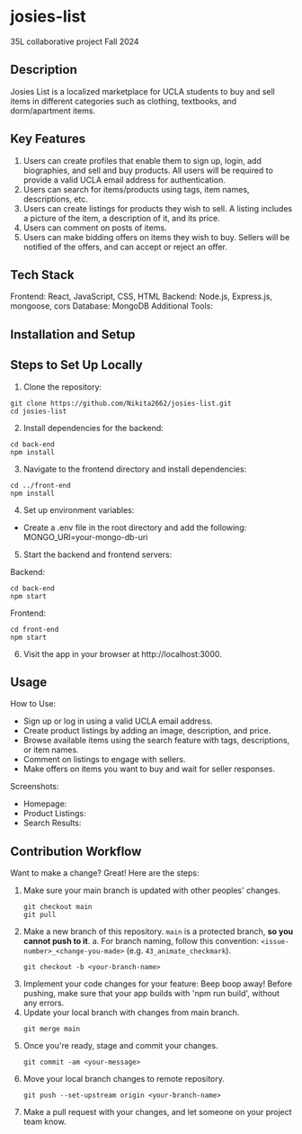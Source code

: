 # josies-list
35L collaborative project Fall 2024

## Description
Josies List is a localized marketplace for UCLA students to buy and sell items in 
different categories such as clothing, textbooks, and dorm/apartment items.

## Key Features
1. Users can create profiles that enable them to sign up, login, add biographies,
and sell and buy products. All users will be required to provide a valid UCLA
email address for authentication.
2. Users can search for items/products using tags, item names, descriptions, etc.
3. Users can create listings for products they wish to sell. A listing
includes a picture of the item, a description of it, and its price.
4. Users can comment on posts of items.
5. Users can make bidding offers on items they wish to buy. Sellers will be 
notified of the offers, and can accept or reject an offer.

## Tech Stack
Frontend: React, JavaScript, CSS, HTML
Backend: Node.js, Express.js, mongoose, cors
Database: MongoDB
Additional Tools:

## Installation and Setup

<!-- Prerequisites:
Ensure you have the following installed:

- Node.js
- npm
- MongoDB -->

## Steps to Set Up Locally
1. Clone the repository:

```
git clone https://github.com/Nikita2662/josies-list.git
cd josies-list
```
2. Install dependencies for the backend:

```
cd back-end
npm install

```

3. Navigate to the frontend directory and install dependencies:

```
cd ../front-end 
npm install

```

4. Set up environment variables:

- Create a .env file in the root directory and add the following:
MONGO_URI=your-mongo-db-uri

5. Start the backend and frontend servers:

Backend:

```
cd back-end
npm start

```
Frontend:

```
cd front-end
npm start

```

6. Visit the app in your browser at http://localhost:3000.

## Usage

How to Use:
- Sign up or log in using a valid UCLA email address.
- Create product listings by adding an image, description, and price.
- Browse available items using the search feature with tags, descriptions, or item names.
- Comment on listings to engage with sellers.
- Make offers on items you want to buy and wait for seller responses.

Screenshots:

- Homepage:
- Product Listings:
- Search Results:

## Contribution Workflow

Want to make a change? Great! Here are the steps:

1. Make sure your main branch is updated with other peoples' changes.
   ```
   git checkout main
   git pull
   ```
2. Make a new branch of this repository. `main` is a protected branch, **so you cannot push to it**.
   a. For branch naming, follow this convention: `<issue-number>_<change-you-made>` (e.g. `43_animate_checkmark`).
   ```
   git checkout -b <your-branch-name>
   ```
3. Implement your code changes for your feature: Beep boop away! Before pushing, make sure that your app builds with 'npm run build', without any errors.
4. Update your local branch with changes from main branch.
   ```
   git merge main
   ```
5. Once you're ready, stage and commit your changes.
   ```
   git commit -am <your-message>
   ```
6. Move your local branch changes to remote repository.
   ```
   git push --set-upstream origin <your-branch-name>
   ```
7. Make a pull request with your changes, and let someone on your project team know.

<!-- ## Development Setup

We'll use a really common Node.js project workflow!

First, let's clone our repository, and install all of our node dependencies:

```
git clone https://github.com/Nikita2662/josies-list.git
cd josies-list
npm install
npm install react-scripts
```

To start our app, you just need to run `npm start` within the website folder!

```
cd website
npm start
```

And to build our project for production (with CRA's webpack bundling and all that goodness),

```
cd website
npm run build
```

## Contribution Workflow

Want to make a change? Great! Here are the steps:

1. Make sure your main branch is updated with other peoples' changes.
   ```
   git checkout main
   git pull
   ```
2. Make a new branch of this repository. `main` is a protected branch, **so you cannot push to it**.
   a. For branch naming, follow this convention: `<issue-number>_<change-you-made>` (e.g. `43_animate_checkmark`).
   ```
   git checkout -b <your-branch-name>
   ```
3. Implement your code changes for your feature: Beep boop away! Before pushing, make sure that your app builds with 'npm run build', without any errors.
4. Update your local branch with changes from main branch.
   ```
   git merge main
   ```
5. Once you're ready, stage and commit your changes.
   ```
   git commit -am <your-message>
   ```
6. Move your local branch changes to remote repository.
   ```
   git push --set-upstream origin <your-branch-name>
   ```
7. Make a pull request with your changes, and let someone on your project team know. -->
